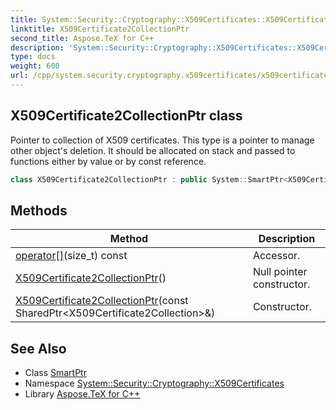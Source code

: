 ```yaml
---
title: System::Security::Cryptography::X509Certificates::X509Certificate2CollectionPtr class
linktitle: X509Certificate2CollectionPtr
second_title: Aspose.TeX for C++
description: 'System::Security::Cryptography::X509Certificates::X509Certificate2CollectionPtr class. Pointer to collection of X509 certificates. This type is a pointer to manage other object''s deletion. It should be allocated on stack and passed to functions either by value or by const reference in C++.'
type: docs
weight: 600
url: /cpp/system.security.cryptography.x509certificates/x509certificate2collectionptr/
---
```

## X509Certificate2CollectionPtr class


Pointer to collection of X509 certificates. This type is a pointer to manage other object's deletion. It should be allocated on stack and passed to functions either by value or by const reference.

```cpp
class X509Certificate2CollectionPtr : public System::SmartPtr<X509Certificate2Collection>
```

## Methods

| Method | Description |
| --- | --- |
| [operator[]](./operator[]/)(size_t) const | Accessor. |
| [X509Certificate2CollectionPtr](./x509certificate2collectionptr/)() | Null pointer constructor. |
| [X509Certificate2CollectionPtr](./x509certificate2collectionptr/)(const SharedPtr\<X509Certificate2Collection\>\&) | Constructor. |
## See Also

* Class [SmartPtr](../../system/smartptr/)
* Namespace [System::Security::Cryptography::X509Certificates](../)
* Library [Aspose.TeX for C++](../../)
